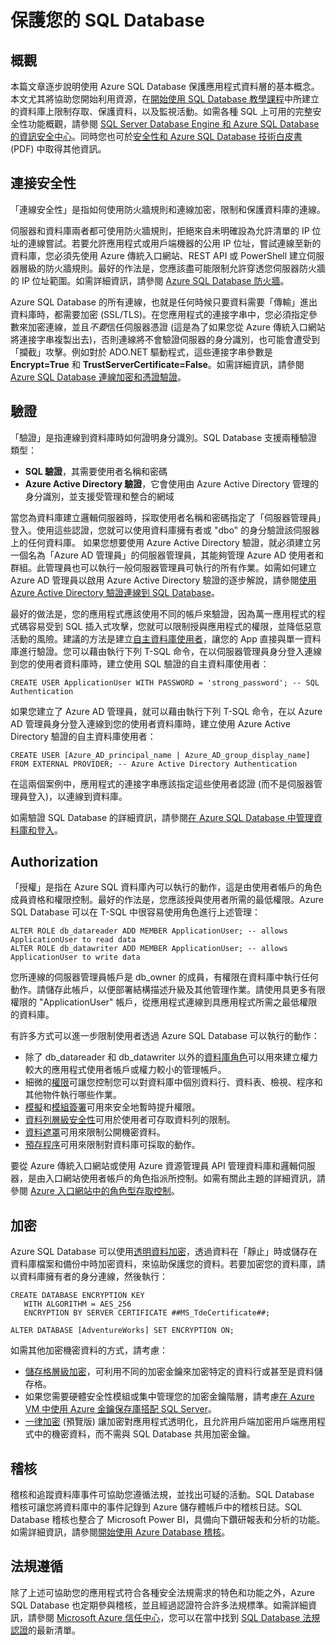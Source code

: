 <properties
   pageTitle="SQL Database 安全性概觀"
   description="了解 Azure SQL Database 和 SQL Server 安全性，包括雲端和 SQL Server 內部部署之間在驗證、授權、連線安全性、加密和法規遵循等各方面的差異。"
   services="sql-database"
   documentationCenter=""
   authors="tmullaney"
   manager="jeffreyg"
   editor=""/>

<tags
   ms.service="sql-database"
   ms.devlang="NA"
   ms.topic="article"
   ms.tgt_pltfrm="NA"
   ms.workload="data-management"
   ms.date="10/21/2015"
   ms.author="thmullan;jackr"/>


# 保護您的 SQL Database

## 概觀

本篇文章逐步說明使用 Azure SQL Database 保護應用程式資料層的基本概念。本文尤其將協助您開始利用資源，在[開始使用 SQL Database 教學課程](sql-database-get-started.md)中所建立的資料庫上限制存取、保護資料，以及監視活動。如需各種 SQL 上可用的完整安全性功能概觀，請參閱 [SQL Server Database Engine 和 Azure SQL Database 的資訊安全中心](https://msdn.microsoft.com/library/bb510589)。同時您也可於[安全性和 Azure SQL Database 技術白皮書](https://download.microsoft.com/download/A/C/3/AC305059-2B3F-4B08-9952-34CDCA8115A9/Security_and_Azure_SQL_Database_White_paper.pdf) (PDF) 中取得其他資訊。

## 連接安全性

「連線安全性」是指如何使用防火牆規則和連線加密，限制和保護資料庫的連線。

伺服器和資料庫兩者都可使用防火牆規則，拒絕來自未明確設為允許清單的 IP 位址的連線嘗試。若要允許應用程式或用戶端機器的公用 IP 位址，嘗試連線至新的資料庫，您必須先使用 Azure 傳統入口網站、REST API 或 PowerShell 建立伺服器層級的防火牆規則。最好的作法是，您應該盡可能限制允許穿透您伺服器防火牆的 IP 位址範圍。如需詳細資訊，請參閱 [Azure SQL Database 防火牆](https://msdn.microsoft.com/library/ee621782)。

Azure SQL Database 的所有連線，也就是任何時候只要資料需要「傳輸」進出資料庫時，都需要加密 (SSL/TLS)。在您應用程式的連接字串中，您必須指定參數來加密連線，並且*不要*信任伺服器憑證 (這是為了如果您從 Azure 傳統入口網站將連接字串複製出去)，否則連線將不會驗證伺服器的身分識別，也可能會遭受到「攔截」攻擊。例如對於 ADO.NET 驅動程式，這些連接字串參數是 **Encrypt=True** 和 **TrustServerCertificate=False**。如需詳細資訊，請參閱 [Azure SQL Database 連線加密和憑證驗證](https://msdn.microsoft.com/library/azure/ff394108#encryption)。


## 驗證

「驗證」是指連線到資料庫時如何證明身分識別。SQL Database 支援兩種驗證類型：

 - **SQL 驗證**，其需要使用者名稱和密碼
 - **Azure Active Directory 驗證**，它會使用由 Azure Active Directory 管理的身分識別，並支援受管理和整合的網域

當您為資料庫建立邏輯伺服器時，採取使用者名稱和密碼指定了「伺服器管理員」登入。使用這些認證，您就可以使用資料庫擁有者或 "dbo" 的身分驗證該伺服器上的任何資料庫。 如果您想要使用 Azure Active Directory 驗證，就必須建立另一個名為「Azure AD 管理員」的伺服器管理員，其能夠管理 Azure AD 使用者和群組。此管理員也可以執行一般伺服器管理員可執行的所有作業。如需如何建立 Azure AD 管理員以啟用 Azure Active Directory 驗證的逐步解說，請參閱[使用 Azure Active Directory 驗證連線到 SQL Database](sql-database-aad-authentication.md)。

最好的做法是，您的應用程式應該使用不同的帳戶來驗證，因為萬一應用程式的程式碼容易受到 SQL 插入式攻擊，您就可以限制授與應用程式的權限，並降低惡意活動的風險。建議的方法是建立[自主資料庫使用者](https://msdn.microsoft.com/library/ff929188)，讓您的 App 直接與單一資料庫進行驗證。您可以藉由執行下列 T-SQL 命令，在以伺服器管理員身分登入連線到您的使用者資料庫時，建立使用 SQL 驗證的自主資料庫使用者：

```
CREATE USER ApplicationUser WITH PASSWORD = 'strong_password'; -- SQL Authentication
```

如果您建立了 Azure AD 管理員，就可以藉由執行下列 T-SQL 命令，在以 Azure AD 管理員身分登入連線到您的使用者資料庫時，建立使用 Azure Active Directory 驗證的自主資料庫使用者：

```
CREATE USER [Azure_AD_principal_name | Azure_AD_group_display_name] FROM EXTERNAL PROVIDER; -- Azure Active Directory Authentication
```

在這兩個案例中，應用程式的連接字串應該指定這些使用者認證 (而不是伺服器管理員登入)，以連線到資料庫。

如需驗證 SQL Database 的詳細資訊，請參閱[在 Azure SQL Database 中管理資料庫和登入](sql-database-manage-logins.md)。


## Authorization
「授權」是指在 Azure SQL 資料庫內可以執行的動作，這是由使用者帳戶的角色成員資格和權限控制。最好的作法是，您應該授與使用者所需的最低權限。Azure SQL Database 可以在 T-SQL 中很容易使用角色進行上述管理：

```
ALTER ROLE db_datareader ADD MEMBER ApplicationUser; -- allows ApplicationUser to read data
ALTER ROLE db_datawriter ADD MEMBER ApplicationUser; -- allows ApplicationUser to write data
```

您所連線的伺服器管理員帳戶是 db\_owner 的成員，有權限在資料庫中執行任何動作。請儲存此帳戶，以便部署結構描述升級及其他管理作業。請使用具更多有限權限的 "ApplicationUser" 帳戶，從應用程式連線到具應用程式所需之最低權限的資料庫。

有許多方式可以進一步限制使用者透過 Azure SQL Database 可以執行的動作：

* 除了 db\_datareader 和 db\_datawriter 以外的[資料庫角色](https://msdn.microsoft.com/library/ms189121)可以用來建立權力較大的應用程式使用者帳戶或權力較小的管理帳戶。
* 細微的[權限](https://msdn.microsoft.com/library/ms191291)可讓您控制您可以對資料庫中個別資料行、資料表、檢視、程序和其他物件執行哪些作業。
* [模擬](https://msdn.microsoft.com/library/vstudio/bb669087)和[模組簽署](https://msdn.microsoft.com/library/bb669102)可用來安全地暫時提升權限。
* [資料列層級安全性](https://msdn.microsoft.com/library/dn765131)可用於使用者可存取資料列的限制。
* [資料遮罩](sql-database-dynamic-data-masking-get-started.md)可用來限制公開機密資料。
* [預存程序](https://msdn.microsoft.com/library/ms190782)可用來限制對資料庫可採取的動作。

要從 Azure 傳統入口網站或使用 Azure 資源管理員 API 管理資料庫和邏輯伺服器，是由入口網站使用者帳戶的角色指派所控制。如需有關此主題的詳細資訊，請參閱 [Azure 入口網站中的角色型存取控制](../role-based-access-control-configure.md)。


## 加密

Azure SQL Database 可以使用[透明資料加密](http://go.microsoft.com/fwlink/?LinkId=526242)，透過資料在「靜止」時或儲存在資料庫檔案和備份中時加密資料，來協助保護您的資料。若要加密您的資料庫，請以資料庫擁有者的身分連線，然後執行：

```
CREATE DATABASE ENCRYPTION KEY
   WITH ALGORITHM = AES_256
   ENCRYPTION BY SERVER CERTIFICATE ##MS_TdeCertificate##;

ALTER DATABASE [AdventureWorks] SET ENCRYPTION ON;
```

如需其他加密機密資料的方式，請考慮：

* [儲存格層級加密](https://msdn.microsoft.com/library/ms179331.aspx)，可利用不同的加密金鑰來加密特定的資料行或甚至是資料儲存格。
* 如果您需要硬體安全性模組或集中管理您的加密金鑰階層，請考慮[在 Azure VM 中使用 Azure 金鑰保存庫搭配 SQL Server](http://blogs.technet.com/b/kv/archive/2015/01/12/using-the-key-vault-for-sql-server-encryption.aspx)。
* [一律加密](https://msdn.microsoft.com/library/mt163865.aspx) (預覽版) 讓加密對應用程式透明化，且允許用戶端加密用戶端應用程式中的機密資料，而不需與 SQL Database 共用加密金鑰。

## 稽核

稽核和追蹤資料庫事件可協助您遵循法規，並找出可疑的活動。SQL Database 稽核可讓您將資料庫中的事件記錄到 Azure 儲存體帳戶中的稽核日誌。SQL Database 稽核也整合了 Microsoft Power BI，具備向下鑽研報表和分析的功能。如需詳細資訊，請參閱[開始使用 Azure Database 稽核](sql-database-auditing-get-started.md)。

## 法規遵循

除了上述可協助您的應用程式符合各種安全法規需求的特色和功能之外，Azure SQL Database 也定期參與稽核，並且經過認證符合許多法規標準。如需詳細資訊，請參閱 [Microsoft Azure 信任中心](http://azure.microsoft.com/support/trust-center/)，您可以在當中找到 [SQL Database 法規認證](http://azure.microsoft.com/support/trust-center/services/)的最新清單。

<!---HONumber=AcomDC_1203_2015-->
